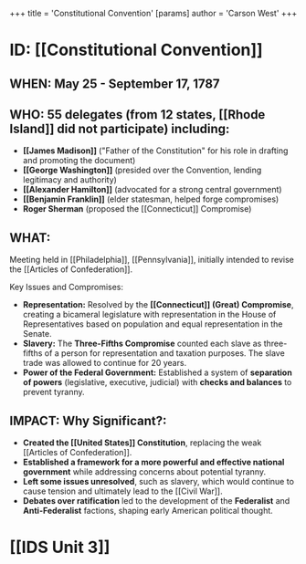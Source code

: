 +++
 title = 'Constitutional Convention'
[params]
	author = 'Carson West'
+++
# ID: [[Constitutional Convention]] 
## WHEN: May 25 - September 17, 1787 
## WHO: 55 delegates (from 12 states, [[Rhode Island]] did not participate) including:
* **[[James Madison]]** ("Father of the Constitution" for his role in drafting and promoting the document)
* **[[George Washington]]** (presided over the Convention, lending legitimacy and authority)
* **[[Alexander Hamilton]]** (advocated for a strong central government)
* **[[Benjamin Franklin]]** (elder statesman, helped forge compromises)
* **Roger Sherman**  (proposed the [[Connecticut]] Compromise)

## WHAT: 
Meeting held in [[Philadelphia]], [[Pennsylvania]], initially intended to revise the [[Articles of Confederation]].  

Key Issues and Compromises:
* **Representation:** Resolved by the **[[Connecticut]] (Great) Compromise**, creating a bicameral legislature with representation in the House of Representatives based on population and equal representation in the Senate.
* **Slavery:** The **Three-Fifths Compromise** counted each slave as three-fifths of a person for representation and taxation purposes. The slave trade was allowed to continue for 20 years. 
* **Power of the Federal Government:** Established a system of **separation of powers** (legislative, executive, judicial) with **checks and balances** to prevent tyranny.

## IMPACT: Why Significant?: 
* **Created the [[United States]] Constitution**, replacing the weak [[Articles of Confederation]].
* **Established a framework for a more powerful and effective national government** while addressing concerns about potential tyranny. 
* **Left some issues unresolved**, such as slavery, which would continue to cause tension and ultimately lead to the [[Civil War]]. 
* **Debates over ratification** led to the development of the **Federalist** and **Anti-Federalist** factions, shaping early American political thought. 

# [[IDS Unit 3]]